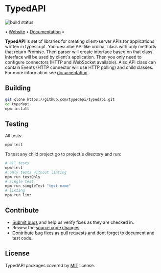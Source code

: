 # TypedAPI

![build status](https://travis-ci.com/typedapi/typedapi.svg?branch=master)

• [Website](https://typedapi.com) • [Documentation](https://typedapi.com/getting-started) •

**TypedAPI** is set of libraries for creating client-server APIs for applications written in typescript. 
You describe API like ordinar class with only methods that return Promise. 
Then parser will create interface based on that class.
Interface will be used by client`s application.
Then you only need to configure connectors (HTTP and WebSocket available).
Also API class can contain Events (HTTP connector will use HTTP polling) and child classes. For more information see [documentation](https://typedapi.com/getting-started).

## Building

```bash
git clone https://github.com/typedapi/typedapi.git
cd typedapi
npm install
```

## Testing

All tests:

```bash
npm test
```

To test any child project go to project`s directory and run:

```bash
# all tests
npm test
# only tests without linting
npm run testOnly
# single test
npm run singleTest "test name"
# linting
npm run lint
```

## Contribute

* [Submit bugs](https://github.com/typedapi/typedapi/issues) and help us verify fixes as they are checked in.
* Review the [source code changes](https://github.com/typedapi/typedapi/issues/pulls).
* Contribute bug fixes as pull requests and dont forget to document and test code.

## License

TypedAPI packages covered by [MIT](/LICENSE.txt) license.